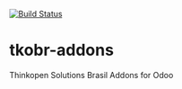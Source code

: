 [![Build Status](https://travis-ci.org/thinkopensolutions/tkobr-addons.svg)](https://travis-ci.org/thinkopensolutions/tkobr-adtkobr-addonss)

# tkobr-addons
Thinkopen Solutions Brasil Addons for Odoo
